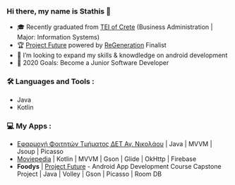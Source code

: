 ### Hi there, my name is Stathis 👋

- 🎓 Recently graduated from [TEI of Crete](https://mst.hmu.gr/) (Business Administration | Major: Information Systems)
- 🏆 [Project Future](https://www.projectfuture.gr/) powered by [ReGeneration](https://www.regeneration.gr/) Finalist
- 👯 I’m looking to expand my skills & knowdledge on android development
- 🥅 2020 Goals: Become a Junior Software Developer 

### 🛠 Languages and Tools :

- Java
- Kotlin

### 💻 My Apps :

- [Εφαρμογή Φοιτητών Τμήματος ΔΕΤ Αγ. Νικολάου](https://mst.hmu.gr/ypiresies/mobile-epharmogh-tmhmatos/) | Java | MVVM | Jsoup | Picasso
- [Moviepedia](https://github.com/skaradimitriou/Moviepedia) | Kotlin | MVVM | Gson | Glide | OkHttp | Firebase
- <strong>Foodys</strong> | [Project Future](https://www.projectfuture.gr/) - Android App Development Course Capstone Project | Java | Volley | Gson | Picasso | Room DB
